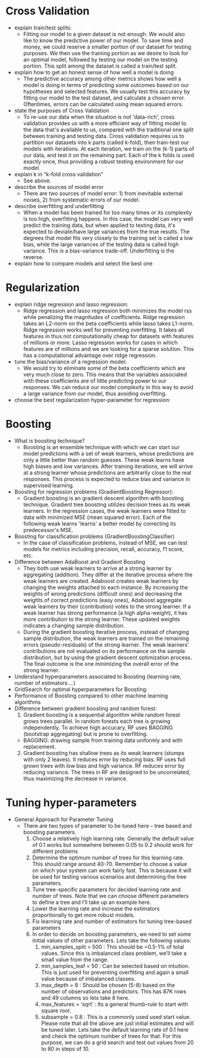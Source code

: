 # Cross Validation

- explain train/test splits:
  - Fitting our model to a given dataset is not enough. We would also like to know the predictive power of our model. To save time and money, we could reserve a smaller portion of our dataset for testing purposes. We then use the training portion as we desire to look for an optimal model, followed by testing our model on the testing portion. This split among the dataset is called a train/test split.
- explain how to get an honest sense of how well a model is doing
  - The predictive accuracy among other metrics shows how well a model is doing in terms of predicting some outcomes based on our hypotheses and selected features. We usually test this accuracy by fitting our model to the test dataset, and calculate a chosen error. Oftentimes, errors can be calculated using mean squared errors.
- state the purposes of Cross Validation
  - To re-use our data when the situation is not 'data-rich', cross validation provides us with a more efficient way of fitting model to the data that's available to us, compared with the traditional one split between training and testing data. Cross validation requires us to partition our datasets into k parts (called k-fold), then train-test our models with iterations. At each iteration, we train on the (k-1) parts of our data, and test it on the remaining part. Each of the k folds is used exactly once, thus providing a robust testing environment for our model.
- explain k in “k-fold cross validation”
  - See above.
- describe the sources of model error
  - There are two sources of model error: 1) from inevitable external noises, 2) from systematic errors of our model.
- describe overfitting and underfitting
  - When a model has been trained for too many times or its complexity is too high, overfitting happens. In this case, the model can very well predict the training data, but when applied to testing data, it's expected to deviate/have large variances from the true results. The degrees that model fits very closely to the training set is called a low bias, while the large variances of the testing data is called high variance. This is a bias-variance trade-off. Underfitting is the reverse.
- explain how to compare models and select the best one


# Regularization

- explain ridge regression and lasso regression:
  - Ridge regression and lasso regression both minimizes the model rss while penalizing the magnitudes of coefficients. Ridge regression takes an L2-norm on the beta coefficients while lasso takes L1-norm. Ridge regression works well for preventing overfitting. It takes all features in thus not computationally cheap for datasets with features of millions or more. Lasso regression works for cases in which features are of millions and we are looking for a sparse solution. This has a computational advantage over ridge regression.
- tune the bias/variance of a regression model:
  - We would try to eliminate some of the beta coefficients which are very much close to zero. This means that the variables associated with these coefficients are of little predicting power to our responses. We can reduce our model complexity in this way to avoid a large variance from our model, thus avoiding overfitting.
- choose the best regularization hyper-parameter for regression:

# Boosting
- What is boosting technique?
  - Boosting is an ensemble technique with which we can start our model predictions with a set of weak learners, whose predictions are only a little better than random guesses. These weak learns have high biases and low variances. After training iterations, we will arrive at a strong learner whose predictions are arbitrarily close to the real responses. This process is expected to reduce bias and variance in supervised learning.
- Boosting for regression problems (GradientBoosting Regressor):
  - Gradient boosting is an gradient descent algorithm with boosting technique. Gradient tree boosting utilizes decision trees as its weak learners. In the regression cases, the weak learners were fitted to data with minimized MSE (mean squared error). Each of the following weak learns 'learns' a better model by correcting its predecessor's MSE.
- Boosting for classification problems (GradientBoostingClassifier)
  - In the case of classification problems, instead of MSE, we can test models for metrics including precision, recall, accuracy, f1 score, etc.
- Difference between AdaBoost and Gradient Boosting
  - They both use weak learners to arrive at a strong learner by aggregating (addition). They differ at the iterative process where the weak learners are created. Adaboost creates weak learners by changing the weights attached to each instance. By increasing the weights of wrong predictions (difficult ones) and decreasing the weights of correct predictions (easy ones), Adaboost aggregate weak learners by their (contribution) votes to the strong learner. If a weak learner has strong performance (a high alpha-weight), it has more contribution to the strong learner. These updated weights indicates a changing sample distribution.
  - During the gradient boosting iterative process, instead of changing sample distribution, the weak learners are trained on the remaining errors (pseudo-residuals) of the strong learner. The weak learners' contributions are not evaluated on its performance on the sample distribution, but by using the gradient descent optimization process. The final outcome is the one minimizing the overall error of the strong learner.
- Understand hyperparameters associated to Boosting
  (learning rate, number of estimators ...)
- GridSearch for optimal hyperparameters for Boosting:
- Performance of Boosting compared to other machine learning algorithms
- Difference between gradient boosting and random forest:
  1. Gradient boosting is a sequential algorithm while random forest grows trees parallel. In random forests each tree is growing independently. To achieve high accucary, RF uses BAGGING (bootstrap aggregating) but is prone to overfitting.
    - BAGGING: drawing sample from training data uniformly and with replacement.
  2. Gradient boosting has shallow trees as its weak learners (stumps with only 2 leaves). It reduces error by reducing bias. RF uses full grown trees with low bias and high variance. RF reduces error by reducing variance. The trees in RF are designed to be uncorrelated, thus maximizing the decrease in variance.


# Tuning hyper-parameters
- General Approach for Parameter Tuning
  - There are two types of parameter to be tuned here – tree based and boosting parameters.
    1. Choose a relatively high learning rate. Generally the default value of 0.1 works but somewhere between 0.05 to 0.2 should work for different problems
    2. Determine the optimum number of trees for this learning rate. This should range around 40-70. Remember to choose a value on which your system can work fairly fast. This is because it will be used for testing various scenarios and determining the tree parameters.
    3. Tune tree-specific parameters for decided learning rate and number of trees. Note that we can choose different parameters to define a tree and I’ll take up an example here.
    4. Lower the learning rate and increase the estimators proportionally to get more robust models.
    5. Fix learning rate and number of estimators for tuning tree-based parameters
    6. In order to decide on boosting parameters, we need to set some initial values of other parameters. Lets take the following values:
        1. min_samples_split = 500 : This should be ~0.5-1% of total values. Since this is imbalanced class problem, we’ll take a small value from the range.
        2. min_samples_leaf = 50 : Can be selected based on intuition. This is just used for preventing overfitting and again a small value because of imbalanced classes.
        3. max_depth = 8 : Should be chosen (5-8) based on the number of observations and predictors. This has 87K rows and 49 columns so lets take 8 here.
        4. max_features = ‘sqrt’ : Its a general thumb-rule to start with square root.
        5. subsample = 0.8 : This is a commonly used used start value.
    Please note that all the above are just initial estimates and will be tuned later. Lets take the default learning rate of 0.1 here and check the optimum number of trees for that. For this purpose, we can do a grid search and test out values from 20 to 80 in steps of 10.
